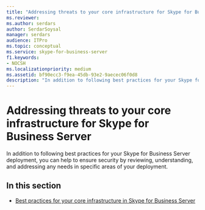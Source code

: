 ```yaml
---
title: "Addressing threats to your core infrastructure for Skype for Business Server"
ms.reviewer: 
ms.author: serdars
author: SerdarSoysal
manager: serdars
audience: ITPro
ms.topic: conceptual
ms.service: skype-for-business-server
f1.keywords:
- NOCSH
ms.localizationpriority: medium
ms.assetid: bf90ecc3-f9ea-45db-93e2-9aecec06f0d8
description: "In addition to following best practices for your Skype for Business Server deployment, you can help to ensure security by reviewing, understanding, and addressing any needs in specific areas of your deployment."
---
```


# Addressing threats to your core infrastructure for Skype for Business Server
 
In addition to following best practices for your Skype for Business Server deployment, you can help to ensure security by reviewing, understanding, and addressing any needs in specific areas of your deployment.
  
## In this section

- [Best practices for your core infrastructure in Skype for Business Server](best-practices.md)
    

